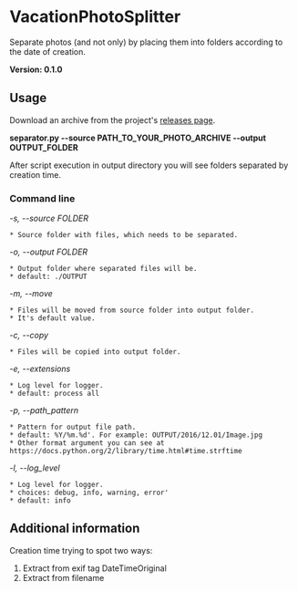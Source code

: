 # VacationPhotoSplitter
Separate photos (and not only) by placing them into folders according to the date of creation.

**Version: 0.1.0**


## Usage

Download an archive from the project's [releases page](https://github.com/zifter/VacationPhotoSplitter).

**separator.py --source PATH_TO_YOUR_PHOTO_ARCHIVE --output OUTPUT_FOLDER**

After script execution in output directory you will see folders separated by creation time.


### Command line

*-s, --source FOLDER*

    * Source folder with files, which needs to be separated.

*-o, --output FOLDER*

    * Output folder where separated files will be.
    * default: ./OUTPUT

*-m, --move*

    * Files will be moved from source folder into output folder.
    * It's default value.

*-c, --copy*

    * Files will be copied into output folder.

*-e, --extensions*

    * Log level for logger.
    * default: process all

*-p, --path_pattern*

    * Pattern for output file path.
    * default: %Y/%m.%d'. For example: OUTPUT/2016/12.01/Image.jpg
    * Other format argument you can see at https://docs.python.org/2/library/time.html#time.strftime

*-l, --log_level*

    * Log level for logger.
    * choices: debug, info, warning, error'
    * default: info

## Additional information

Creation time trying to spot two ways:

1. Extract from exif tag DateTimeOriginal
2. Extract from filename